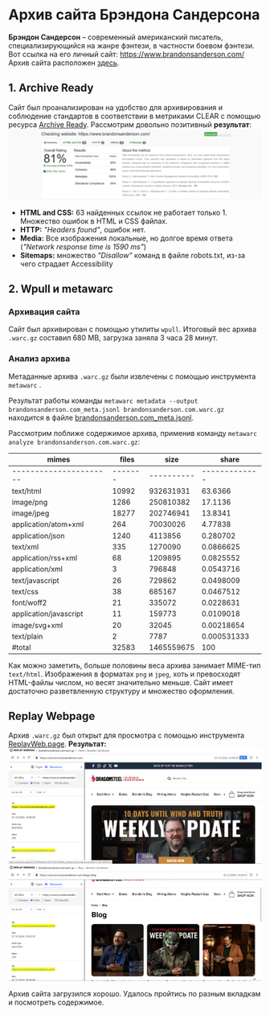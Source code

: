 # Архив сайта Брэндона Сандерсона
**Брэндон Сандерсон** – современный американский писатель, специализирующийся на жанре фэнтези, в частности боевом фэнтези. Вот ссылка на его личный сайт: https://www.brandonsanderson.com/
Архив сайта расположен [здесь](https://disk.yandex.ru/d/k0NkU9RO9CCikA).
## 1. Archive Ready
Сайт был проанализирован на удобство для архивирования и соблюдение стандартов в соответствии в метриками CLEAR с помощью ресурса [Archive Ready](https://archiveready.com/).
Рассмотрим довольно позитивный **результат**:
![](https://github.com/akeranina/web-archives/blob/main/archives/brandonsanderson.com/archive_ready.png) 
 - **HTML and CSS:** 63 найденных ссылок не работает только 1. Множество ошибок в HTML и CSS файлах.
 - **HTTP:** *"Headers found"*, ошибок нет.
 - **Media:** Все изображения локальные, но долгое время ответа (*"Network response time is 1590 ms"*)
 - **Sitemaps:** множество *"Disallow"* команд в файле robots.txt, из-за чего страдает Accessibility
 ## 2. Wpull и metawarc
 ### Архивация сайта
 Сайт был архивирован с помощью утилиты `wpull`.
 Итоговый вес архива `.warc.gz` составил 680 MB, загрузка заняла 3 часа 28 минут.
 ### Анализ архива
 Метаданные архива `.warc.gz` были извлечены с помощью инструмента `metawarc` . 

 Результат работы команды `metawarc metadata --output brandonsanderson.com_meta.jsonl brandonsanderson.com.warc.gz` находится в файле [brandonsanderson.com_meta.jsonl](https://github.com/akeranina/web-archives/blob/main/archives/brandonsanderson.com/brandonsanderson.com_meta.jsonl "brandonsanderson.com_meta.jsonl").

Рассмотрим поближе содержимое архива, применив команду `metawarc analyze brandonsanderson.com.warc.gz`:

| mimes                  | files   | size       | share         |
|------------------------|---------|------------|---------------|
| ---------------------- | ------- | ---------- | ------------- |
| text/html              | 10992   | 932631931  | 63.6366       |
| image/png              | 1286    | 250810382  | 17.1136       |
| image/jpeg             | 18277   | 202746941  | 13.8341       |
| application/atom+xml   | 264     | 70030026   | 4.77838       |
| application/json       | 1240    | 4113856    | 0.280702      |
| text/xml               | 335     | 1270090    | 0.0866625     |
| application/rss+xml    | 68      | 1209895    | 0.0825552     |
| application/xml        | 3       | 796848     | 0.0543716     |
| text/javascript        | 26      | 729862     | 0.0498009     |
| text/css               | 38      | 685167     | 0.0467512     |
| font/woff2             | 21      | 335072     | 0.0228631     |
| application/javascript | 11      | 159773     | 0.0109018     |
| image/svg+xml          | 20      | 32045      | 0.00218654    |
| text/plain             | 2       | 7787       | 0.000531333   |
| #total                 | 32583   | 1465559675 | 100           |

Как можно заметить, больше половины веса архива занимает MIME-тип `text/html`. Изображения в форматах `png` и `jpeg`, хоть и превосходят HTML-файлы числом, но весят значительно меньше. Сайт имеет достаточно разветвленную структуру и множество оформления.

## Replay Webpage
 Архив `.warc.gz` был открыт для просмотра с помощью инструмента [ReplayWeb.page](https://replayweb.page/).
 **Результат:**
 ![Главная страница](https://github.com/akeranina/web-archives/blob/main/archives/brandonsanderson.com/replay_webpage_1.png)
![Раздел "Блог"](https://github.com/akeranina/web-archives/blob/main/archives/brandonsanderson.com/replay_webpage_2.png)

Архив сайта загрузился хорошо. Удалось пройтись по разным вкладкам и посмотреть содержимое.
